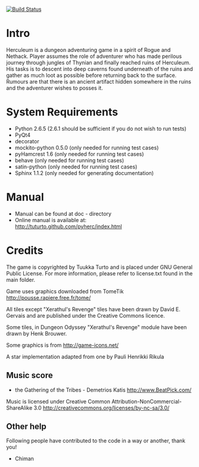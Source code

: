 [![Build Status](https://travis-ci.org/tuturto/pyherc.png)](https://travis-ci.org/tuturto/pyherc)

Intro
=====
Herculeum is a dungeon adventuring game in a spirit of Rogue and Nethack.
Player assumes the role of adventurer who has made perilous journey through
jungles of Thynian and finally reached ruins of Herculeum. His tasks is to
descent into deep caverns found underneath of the ruins and gather as much loot
as possible before returning back to the surface. Rumours are that there is
an ancient artifact hidden somewhere in the ruins and the adventurer wishes to
posses it.

System Requirements
===================
* Python 2.6.5 (2.6.1 should be sufficient if you do not wish to run tests)
* PyQt4
* decorator
* mockito-python 0.5.0 (only needed for running test cases)
* pyHamcrest 1.6 (only needed for running test cases)
* behave (only needed for running test cases)
* satin-python (only needed for running test cases)
* Sphinx 1.1.2 (only needed for generating documentation)

Manual
======
* Manual can be found at doc - directory
* Online manual is available at: http://tuturto.github.com/pyherc/index.html

Credits
=======
The game is copyrighted by Tuukka Turto and is placed under 
GNU General Public License. For more information, please refer to license.txt
found in the main folder.

Game uses graphics downloaded from TomeTik <http://pousse.rapiere.free.fr/tome/>

All tiles except "Xerathul's Revenge" tiles have been drawn by David E. Gervais
and are published under the Creative Commons licence.

Some tiles, in Dungeon Odyssey "Xerathul's Revenge" module have been drawn 
by Henk Brouwer.

Some graphics is from http://game-icons.net/

A star implementation adapted from one by Pauli Henrikki Rikula

Music score
-----------
 - the Gathering of the Tribes - Demetrios Katis <http://www.BeatPick.com/>

Music is licensed under Creative Common Attribution-NonCommercial-ShareAlike 3.0 <http://creativecommons.org/licenses/by-nc-sa/3.0/>
 
Other help
----------
Following people have contributed to the code in a way or another, thank you!

 - Chiman
